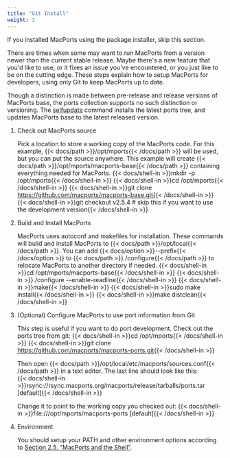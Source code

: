 ```yaml
---
title: "Git Install"
weight: 3
---
```



If you installed MacPorts using the package installer, skip this section.

There are times when some may want to run MacPorts from a version newer than the current stable release. Maybe there's a new feature that you'd like to use, or it fixes an issue you've encountered, or you just like to be on the cutting edge. These steps explain how to setup MacPorts for developers, using only Git to keep MacPorts up to date.

Though a distinction is made between pre-release and release versions of MacPorts base, the ports collection supports no such distinction or versioning. The [selfupdate](https://guide.macports.org/#using.port.selfupdate) command installs the latest ports tree, and updates MacPorts base to the latest released version.

1. Check out MacPorts source

    Pick a location to store a working copy of the MacPorts code. For this example, {{< docs/path >}}/opt/mports{{< /docs/path >}} will be used, but you can put the source anywhere. This example will create {{< docs/path >}}/opt/mports/macports-base{{< /docs/path >}} containing everything needed for MacPorts.
{{< docs/shell-in >}}mkdir -p /opt/mports{{< /docs/shell-in >}}
{{< docs/shell-in >}}cd /opt/mports{{< /docs/shell-in >}}
{{< docs/shell-in >}}git clone https://github.com/macports/macports-base.git{{< /docs/shell-in >}}
{{< docs/shell-in >}}git checkout v2.5.4  # skip this if you want to use the development version{{< /docs/shell-in >}}
2. Build and Install MacPorts
    
    MacPorts uses autoconf and makefiles for installation. These commands will build and install MacPorts to {{< docs/path >}}/opt/local{{< /docs/path >}}. You can add {{< docs/option >}}--prefix{{< /docs/option >}} to {{< docs/path >}}./configure{{< /docs/path >}} to relocate MacPorts to another directory if needed.
{{< docs/shell-in >}}cd /opt/mports/macports-base{{< /docs/shell-in >}}
{{< docs/shell-in >}}./configure --enable-readline{{< /docs/shell-in >}}
{{< docs/shell-in >}}make{{< /docs/shell-in >}}
{{< docs/shell-in >}}sudo make install{{< /docs/shell-in >}}
{{< docs/shell-in >}}make distclean{{< /docs/shell-in >}}
3. (Optional) Configure MacPorts to use port information from Git

    This step is useful if you want to do port development. Check out the ports tree from git:
{{< docs/shell-in >}}cd /opt/mports{{< /docs/shell-in >}}
{{< docs/shell-in >}}git clone https://github.com/macports/macports-ports.git{{< /docs/shell-in >}}
  
    Then open {{< docs/path >}}/opt/local/etc/macports/sources.conf{{< /docs/path >}} in a text editor. The last line should look like this:    
{{< docs/shell-in >}}rsync://rsync.macports.org/macports/release/tarballs/ports.tar [default]{{< /docs/shell-in >}}

    Change it to point to the working copy you checked out:
{{< docs/shell-in >}}file:///opt/mports/macports-ports [default]{{< /docs/shell-in >}}
4. Environment

    You should setup your PATH and other environment options according to [Section 2.5, “MacPorts and the Shell”](https://guide.macports.org/#installing.shell).
